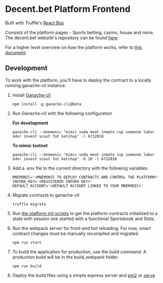 # Decent.bet Platform Frontend

Built with Truffle's [React Box](http://truffleframework.com/boxes/react)

Consists of the platform pages - Sports betting, casino, house and more. The decent.bet website's repository can be found [here](https://github.com/decent-bet/web-frontend)

For a higher level overview on how the platform works, refer to [this document](https://github.com/decent-bet/platform-frontend/blob/master/docs/platform-architecture.md)

## Development

To work with the platform, you'll have to deploy the contract to a locally running ganache-cli instance. 

1. Install [Ganache-cli](https://github.com/trufflesuite/ganache-cli)

    ```
    npm install -g ganache-cli@beta
    ```

2. Run Ganache-cli with the following configuration
    
    **For development**
    ```
    ganache-cli --mnemonic "mimic soda meat inmate cup someone labor odor invest scout fat ketchup" -l 6732810
    ```
    
    **To mimic testnet**
    ```
    ganache-cli --mnemonic "mimic soda meat inmate cup someone labor odor invest scout fat ketchup" -b 20 -l 6732810
    ```
    
3. Add a .env file to the current directory with the following variables

    ```
    MNEMONIC='<MNEMONIC TO DEPLOY CONTRACTS AND CONTROL THE PLATFORM>'
    INFURA_KEY='<REGISTERED INFURA KEY>'
    DEFAULT_ACCOUNT='<DEFAULT ACCOUNT LINKED TO YOUR MNEMONIC>'
    ```
    
4. Migrate contracts to ganache-cli

    ```
    truffle migrate
    ```
    
5. Run [the platform init scripts](https://github.com/decent-bet/platform-contracts-init) to get the platform contracts initialized to a state with session one started with a functional Sportsbook and Slots.
    
6. Run the webpack server for front-end hot reloading. For now, smart contract changes must be manually recompiled and migrated.

    ```
    npm run start
    ```

7. To build the application for production, use the build command. A production build will be in the build_webpack folder.

    ```
    npm run build
    ```

8. Deploy the build files using a simple express server and [pm2](https://github.com/Unitech/pm2) or [serve](https://github.com/zeit/serve)
